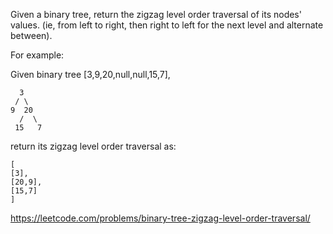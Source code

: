 Given a binary tree, return the zigzag level order traversal of its nodes' values. (ie, from left to right, then right to left for the next level and alternate between).

For example:

Given binary tree [3,9,20,null,null,15,7],

      3
     / \
    9  20
      /  \
     15   7
   
return its zigzag level order traversal as:

    [
    [3],
    [20,9],
    [15,7]
    ]


https://leetcode.com/problems/binary-tree-zigzag-level-order-traversal/

